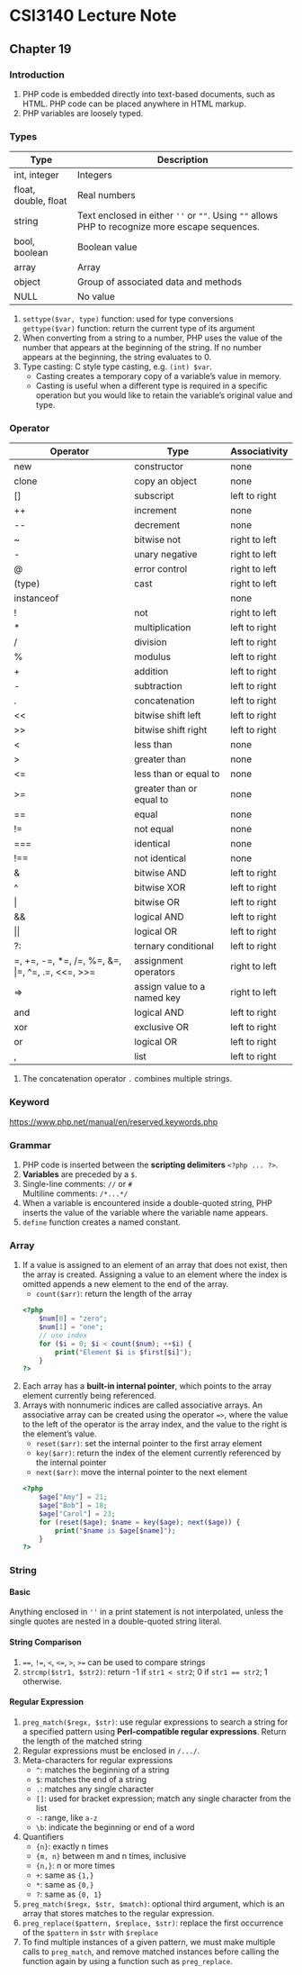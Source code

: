 # CSI3140 Lecture Note

## Chapter 19
### Introduction
1. PHP code is embedded directly into text-based documents, such as HTML. PHP code can be placed anywhere in HTML markup.
2. PHP variables are loosely typed.

### Types
|Type|Description
|------|----
|int, integer|Integers
|float, double, float|Real numbers
|string|Text enclosed in either `''` or `""`. Using `""` allows PHP to recognize more escape sequences.
|bool, boolean| Boolean value
|array|Array
|object|Group of associated data and methods
|NULL|No value

1. `settype($var, type)` function: used for type conversions </br>
    `gettype($var)` function: return the current type of its argument
2. When converting from a string to a number, PHP uses the value of the number that appears at the beginning of the string. If no number appears at the beginning, the string evaluates to 0.
3. Type casting: C style type casting, e.g. `(int) $var`.
    * Casting creates a temporary copy of a variable’s value in memory.
    * Casting is useful when a different type is required in a specific operation but you would like to retain the variable’s original value and type.

### Operator

|Operator|Type|Associativity
|----|----|----
|new|constructor|none
|clone|copy an object|none
|[]|subscript|left to right
|++|increment|none
|--|decrement|none
|~|bitwise not|right to left
|-|unary negative|right to left
|@|error control|right to left
|(type)|cast|right to left
|instanceof| |none
|!|not|right to left
|*|multiplication|left to right
|/|division|left to right
|%|modulus|left to right
|+|addition|left to right
|-|subtraction|left to right
|.|concatenation|left to right
|<<|bitwise shift left|left to right
|>>|bitwise shift right|left to right
|<|less than|none
|>|greater than|none
|<=|less than or equal to|none
|>=|greater than or equal to|none
|==|equal|none
|!=|not equal|none
|===|identical|none
|!==|not identical|none
|&|bitwise AND|left to right
|^|bitwise XOR|left to right
|\||bitwise OR|left to right
|&&|logical AND|left to right
|\|\||logical OR|left to right
|?:|ternary conditional|left to right
|=, +=, -=, *=, /=, %=, &=, \|=, ^=, .=, <<=, >>=|assignment operators| right to left
|=>|assign value to a named key|right to left
|and|logical AND|left to right
|xor|exclusive OR|left to right
|or|logical OR|left to right
|,|list|left to right

1. The concatenation operator `.` combines multiple strings.

### Keyword
https://www.php.net/manual/en/reserved.keywords.php

### Grammar
1. PHP code is inserted between the **scripting delimiters** `<?php ... ?>`.
2. **Variables** are preceded by a `$`.
3. Single-line comments: `//` or `#` </br>
    Multiline comments: `/*...*/`
4. When a variable is encountered inside a double-quoted string, PHP inserts the value of the variable where the variable name appears.
5. `define` function creates a named constant.

### Array
1. If a value is assigned to an element of an array that does not exist, then the array is created. Assigning a value to an element where the index is omitted appends a new element to the end of the array.
    * `count($arr)`: return the length of the array
    ```php
    <?php
        $num[0] = "zero";
        $num[1] = "one";
        // use index
        for ($i = 0; $i < count($num); ++$i) {
            print("Element $i is $first[$i]");
        }
    ?>
    ```
2. Each array has a **built-in internal pointer**, which points to the array element currently being referenced.
3. Arrays with nonnumeric indices are called associative arrays. An associative array can be created using the operator `=>`, where the value to the left of the operator is the array index, and the value to the right is the element’s value.
    * `reset($arr)`: set the internal pointer to the first array element
    * `key($arr)`: return the index of the element currently referenced by the internal pointer
    * `next($arr)`: move the internal pointer to the next element
    ```php
    <?php
        $age["Amy"] = 21;
        $age["Bob"] = 18;
        $age["Carol"] = 23;
        for (reset($age); $name = key($age); next($age)) {
            print("$name is $age[$name]");
        }
    ?>
    ```

### String
#### Basic
Anything enclosed in `''` in a print statement is not interpolated, unless the single quotes are nested in a double-quoted string literal.

#### String Comparison
1. `==`, `!=`, `<`, `<=`, `>`, `>=` can be used to compare strings
2. `strcmp($str1, $str2)`: return -1 if `str1 < str2`; 0 if `str1 == str2`; 1 otherwise.
#### Regular Expression
1. `preg_match($regx, $str)`: use regular expressions to search a string for a specified pattern using **Perl-compatible regular expressions**. Return the length of the matched string
2. Regular expressions must be enclosed in `/.../`.
3. Meta-characters for regular expressions
    * `^`: matches the beginning of a string
    * `$`: matches the end of a string
    * `.`: matches any single character
    * `[]`: used for bracket expression; match any single character from the list
    * `-`: range, like `a-z`
    * `\b`: indicate the beginning or end of a word
4. Quantifiers
    * `{n}`: exactly n times
    * `{m, n}` between m and n times, inclusive
    * `{n,}`: n or more times
    * `+`: same as `{1,}`
    * `*`: same as `{0,}`
    * `?`: same as `{0, 1}`
5. `preg_match($regx, $str, $match)`: optional third argument, which is an array that stores matches to the regular expression.
6. `preg_replace($pattern, $replace, $str)`: replace the first occurrence of the `$pattern` in `$str` with `$replace`
7. To find multiple instances of a given pattern, we must make multiple calls to `preg_match`, and remove matched instances before calling the function again by using a function such as `preg_replace`.
